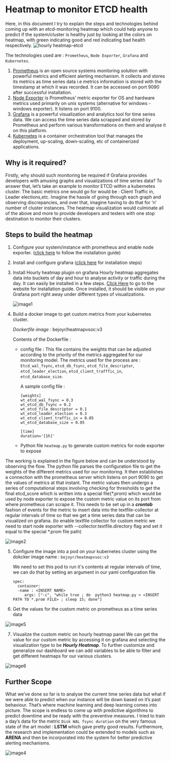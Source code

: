 # Heatmap to monitor ETCD health
Here, in this document I try to explain the steps and technologies behind coming up with an etcd-monitoring heatmap which could help anyone to predict if the system/cluster is healthy just by looking at the colors on heatmap, with green indicating good and red indicating bad health respectively. 
![hourly heatmap-etcd](https://user-images.githubusercontent.com/83866176/149630777-46792f3d-e084-4791-b686-44465310ceba.png)

The technologies used are : `Prometheus`, `Node Exporter`, `Grafana` and `Kubernetes`.

1. [Prometheus](https://prometheus.io/docs/introduction/overview/) is an open source systems monitoring solution with powerful metrics and efficient alerting mechanism. It collects and stores its metrics as time series data i.e metrics information is stored with the timestamp at which it was recorded. It can be accessed on port 9090 after successful installation. 
2. [Node Exporter](https://github.com/prometheus/node_exporter) is Prometheus’ metric exporter for OS and hardware metrics used primarily on unix systems (alternative for windows - windows exporter). It listens on port 9100.
3. [Grafana](https://grafana.com/docs/) is a powerful visualization and analytics tool for time series data. We can access the time series data scrapped and stored by Prometheus and perform various transformations on them and analyse it on this platform.
4. [Kubernetes](https://kubernetes.io/docs/home/) is a container orchestration tool that manages the deployment, up-scaling, down-scaling, etc of containerized applications. 

## Why is it required?

Firstly, why should such monitoring be required if Grafana provides developers with amusing graphs and visualizations of time series data? To answer that, let’s take an example to monitor ETCD within a kubernetes cluster. The basic metrics one would go for would be : Client Traffic in, Leader elections,etc. Imagine the hassle of going through each graph and observing discrepancies, and over that, imagine having to do that for ‘n’ number of cluster instances. The heatmap visualization would culminate all of the above and more to provide developers and testers with one stop destination to monitor their clusters. 

## Steps to build the heatmap
1. Configure your system/instance with prometheus and enable node exporter. ([click here](https://netcorecloud.com/tutorials/setup-prometheus-and-exporters/) to follow the installation guide)
2. Install and configure grafana ([click here](https://grafana.com/docs/grafana/latest/installation/debian/) for installation steps)
3. Install Hourly heatmap plugin on grafana
   Hourly heatmap aggregates data into buckets of day and hour to analyse activity or traffic during the day. It can easily be installed in a few steps. 
   [Click Here](https://grafana.com/grafana/plugins/marcusolsson-hourly-heatmap-panel/?tab=installation) to go to the website for installation guide. 
   Once installed, it should be visible on your Grafana port right away under different types of visualizations. 
   
   ![image1](https://user-images.githubusercontent.com/83866176/149631560-5564ba48-38ec-4b75-a31e-8ebd426a3d0f.png)
4. Build a docker image to get custom metrics from your kubernetes cluster.
   
   *Dockerfile image* : bejoyr/heatmapvsoc:v3
   
    Contents of the Dockerfile :
   - config file : This file contains the weights that can be adjusted according to the priority of the metrics aggregated for our monitoring model.
    The metrics used for the process are : `Etcd_wal_fsync`, `etcd_db_fsync`, `etcd_file_descriptor`, `etcd_leader_election`, `etcd_client_trafffic_in`, `etcd_database_size`. 

       A sample config file : 
       ```
       [weights]
       wt_etcd_wal_fsync = 0.3
       wt_etcd_db_fsync = 0.2
       wt_etcd_file_descriptor = 0.1
       wt_etcd_leader_election = 0.3
       wt_etcd_client_traffic_in = 0.05
       wt_etcd_database_size = 0.05

       [time]
       duration='[1h]'
       ```
   - Python file ```heatmap.py``` to generate custom metrics for node exporter to expose 
     
   
  The working is explained in the figure below and can be understood by observing the flow. The python file parses the configuration file to get the weights of the different metrics used for our monitoring. It then establishes a connection with the prometheus server which listens on port 9090 to get the values of metrics at that instant. The metric values then undergo a series of computational steps involving checking for thresholds to get the final etcd_score which is written into a special file(\*.prom) which would be used by node exporter to expose the custom metric value on its port from where prometheus can scrape it. This needs to be set up in a ***crontab*** fashion of events for the metric to insert data into the textfile-collector at regular intervals of time so that we get a time series data that can be visualized on grafana.
  (to enable textfile collector for custom metric we need to start node exporter with --collector.textfile.directory flag and set it equal to the special \*.prom file path)

  ![image2](https://user-images.githubusercontent.com/83866176/149632085-d73cb9c0-9738-424e-beee-7fc167116349.png)

   
5. Configure the image into a pod on your kubernetes cluster using the dokcker image name : ``bejoyr/heatmapvsoc:v3``
   
   We need to set this pod to run it's contents at regular intervals of time, we can do that by setting an argument in our yaml configuration file
   ```
   spec:
     container:
     -name : <INSERT NAME>
        args: ["-c", "while true ; do  python3 heatmap.py > <INSERT PATH TO *.prom FILE> ; sleep 15; done"]
   ```

6. Get the values for the custom metric on prometheus as a time series data

![image5](https://user-images.githubusercontent.com/83866176/149632411-9ec13769-36e4-427d-b9d5-1302842de14b.png)
   
7. Visualize the custom metric on hourly heatmap panel
   We can get the value for our custom metric by accessing it on grafana and selecting the visualization type to be ***Hourly Heatmap***. 
   To further customize and generalize our dashboard we can add variables to be able to filter and get different heatmaps for our  various clusters.

![image6](https://user-images.githubusercontent.com/83866176/149632486-670e53c0-b49a-4306-820d-e7fafd2ac59f.png)

## Further Scope

What we’ve done so far is to analyse the current time series data but what if we were able to predict when our instance will be down based on it’s past behaviour. That’s where machine learning and deep learning comes into picture. The scope is endless to come up with predictive algorithms to predict downtime and be ready with the preventive measures. I tried to train a day’s data for the metric `Disk WAL fsync duration` on the very famous state of the art model : **LSTM** which gave pretty good results. 
Furthermore, the research and implementation could be extended to models such as **ARENA** and then be incorporated into the system for better predictive alerting mechanisms.

![image4](https://user-images.githubusercontent.com/83866176/149632574-7c65ae82-cbe0-4a98-9207-5c5db13f25b3.png)
